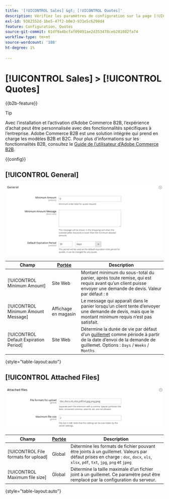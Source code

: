 ```yaml
---
title: '[!UICONTROL Sales] &gt; [!UICONTROL Quotes]'
description: Vérifiez les paramètres de configuration sur la page [!UICONTROL Sales] &gt; [!UICONTROL Quotes] de l’administrateur Commerce.
exl-id: 9382552d-1be5-47f2-b0e3-931e5c6298d4
feature: Configuration, Quotes
source-git-commit: 61df9a4bcfaf09491ae2d353478ceb281082fa74
workflow-type: tm+mt
source-wordcount: '188'
ht-degree: 1%

---
```


# [!UICONTROL Sales] > [!UICONTROL Quotes]

{{b2b-feature}}

>[!TIP]
>
>Avec l’installation et l’activation d’Adobe Commerce B2B, l’expérience d’achat peut être personnalisée avec des fonctionnalités spécifiques à l’entreprise. Adobe Commerce B2B est une solution intégrée qui prend en charge les modèles B2B et B2C. Pour plus d’informations sur les fonctionnalités B2B, consultez le [Guide de l’utilisateur d’Adobe Commerce B2B](https://experienceleague.adobe.com/docs/commerce-admin/b2b/introduction.html).

{{config}}

<!-- [Quotes](https://docs.magento.com/user-guide/sales/quotes.html) -->

## [!UICONTROL General]

![Général](./assets/quotes-general.png)<!-- zoom -->

| Champ | [Portée](../../getting-started/websites-stores-views.md#scope-settings) | Description |
|--- |--- |--- |
| [!UICONTROL Minimum Amount] | Site Web | Montant minimum du sous-total du panier, après toute remise, qui est requis avant qu’un client puisse envoyer une demande de devis. Valeur par défaut : `0` |
| [!UICONTROL Minimum Amount Message] | Affichage en magasin | Le message qui apparaît dans le panier lorsqu’un client tente d’envoyer une demande de devis, mais que le montant minimum requis n’est pas satisfait. |
| [!UICONTROL Default Expiration Period] | Site Web | Détermine la durée de vie par défaut d’un [guillemet](../../b2b/quote-price-negotiation.md) comme période à partir de la date d’envoi de la demande de guillemet. Options : `Days` / `Weeks` / `Months` |

{style="table-layout:auto"}

## [!UICONTROL Attached Files]

![Fichiers attachés](./assets/quotes-attached-files.png)<!-- zoom -->

| Champ | [Portée](../../getting-started/websites-stores-views.md#scope-settings) | Description |
|--- |--- |--- |
| [!UICONTROL File formats for upload] | Global | Détermine les formats de fichier pouvant être joints à un guillemet. Valeurs par défaut prises en charge : `doc`, `docx`, `xls`, `xlsx`, `pdf`, `txt`, `jpg`, `png` et `jpeg` |
| [!UICONTROL Maximum file size] | Global | Détermine la taille maximale d’un fichier joint à un guillemet. Ce paramètre peut être remplacé par la configuration du serveur. |

{style="table-layout:auto"}

